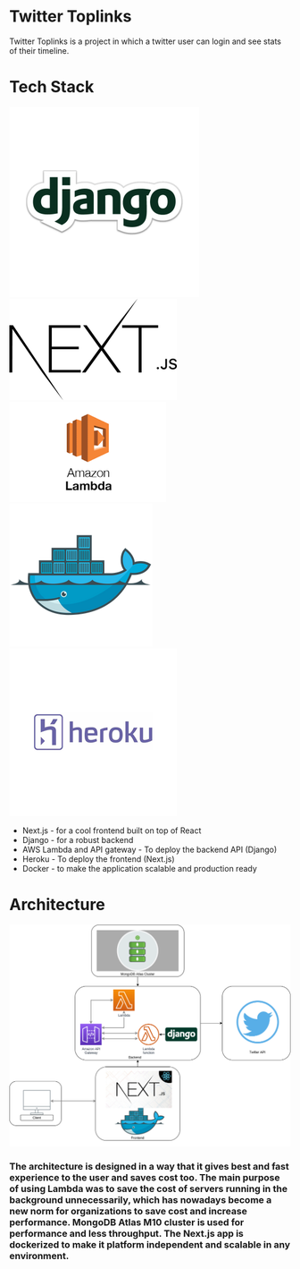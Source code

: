 # Twitter Toplinks
Twitter Toplinks is a project in which a twitter user can login and see stats of their timeline.

# Tech Stack
![](images/django.png) ![](images/next.png)
![](images/lambda.png) ![](images/docker-1.png)
![](images/heroku.png)
* Next.js - for a cool frontend built on top of React
* Django - for a robust backend
* AWS Lambda and API gateway - To deploy the backend API (Django)
* Heroku - To deploy the frontend (Next.js)
* Docker - to make the application scalable and production ready

# Architecture
![](images/architecture.png)

### The architecture is designed in a way that it gives best and fast experience to the user and saves cost too. The main purpose of using Lambda was to save the cost of servers running in the background unnecessarily, which has nowadays become a new norm for organizations to save cost and increase performance. MongoDB Atlas M10 cluster is used for performance and less throughput. The Next.js app is dockerized to make it platform independent and scalable in any environment. 

